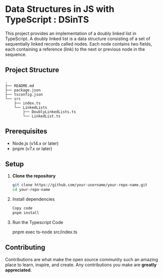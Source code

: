 # Data Structures in JS with TypeScript : DSinTS

This project provides an implementation of a doubly linked list in TypeScript. A doubly linked list is a data structure consisting of a set of sequentially linked records called nodes. Each node contains two fields, each containing a reference (link) to the next or previous node in the sequence.

## Project Structure

    .
    ├── README.md
    ├── package.json
    ├── tsconfig.json
    └── src
        ├── index.ts
        └── LinkedLists
            ├── DoublyLinkedLists.ts
            └── LinkedList.ts


## Prerequisites

- Node.js (v14.x or later)
- pnpm (v7.x or later)

## Setup

1. **Clone the repository**

   ```bash
   git clone https://github.com/your-username/your-repo-name.git
   cd your-repo-name

2. Install dependencies

    ```bash
    Copy code
    pnpm install

3. Run the Typescript Code

    pnpm exec ts-node src/index.ts

## Contributing
   Contributions are what make the open source community such an amazing place to learn, inspire, and create. Any contributions you make are **greatly appreciated**.
  


